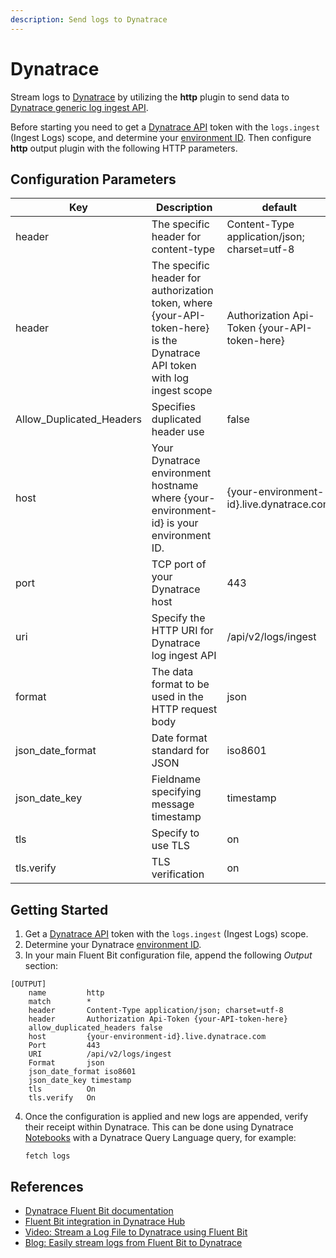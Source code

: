 ```yaml
---
description: Send logs to Dynatrace
---
```


# Dynatrace

Stream logs to [Dynatrace](https://www.dynatrace.com) by utilizing the **http** plugin to send data to [Dynatrace generic log ingest API](https://docs.dynatrace.com/docs/shortlink/lma-generic-log-ingestion).

Before starting you need to get a [Dynatrace API](https://docs.dynatrace.com/docs/shortlink/api-authentication) token with the `logs.ingest` (Ingest Logs) scope, and determine your [environment ID](https://docs.dynatrace.com/docs/shortlink/monitoring-environment#environment-id).  Then configure **http** output plugin with the following HTTP parameters.

## Configuration Parameters

| Key                        | Description                                                                                                                                                                                                                         | default                                            |
| -------------------------- | ----------------------------------------------------------------------------------------------------------------------------------------------------------------------------------------------------------------------------------- | -------------------------------------------------- |
| header                     | The specific header for content-type                                                                                                                                                                                                | Content-Type application/json; charset=utf-8       |
| header                     | The specific header for authorization token, where {your-API-token-here} is the Dynatrace API token with log ingest scope                                                                                                           | Authorization Api-Token {your-API-token-here}      |
| Allow_Duplicated_Headers   | Specifies duplicated header use                                                                                                                                                                                                     |  false                                             |
| host                       | Your Dynatrace environment hostname where {your-environment-id} is your environment ID.                                                                                                                                             | {your-environment-id}.live.dynatrace.com           |
| port                       | TCP port of your Dynatrace host                                                                                                                                                                                                     | 443                                                |
| uri                        | Specify the HTTP URI for Dynatrace log ingest API                                                                                                                                                                                   | /api/v2/logs/ingest                                |
| format                     | The data format to be used in the HTTP request body                                                                                                                                                                                 | json                                               |
| json_date_format           | Date format standard for JSON                                                                                                                                                                                                       | iso8601                                            |
| json_date_key              | Fieldname specifying message timestamp                                                                                                                                                                                              | timestamp                                          |
| tls                        | Specify to use TLS                                                                                                                                                                                                                  | on                                                 |
| tls.verify                 | TLS verification                                                                                                                                                                                                                    | on                                                 |

## Getting Started

1. Get a [Dynatrace API](https://docs.dynatrace.com/docs/shortlink/api-authentication) token with the `logs.ingest` (Ingest Logs) scope.
2. Determine your Dynatrace [environment ID](https://docs.dynatrace.com/docs/shortlink/monitoring-environment#environment-id).
3. In your main Fluent Bit configuration file, append the following _Output_ section:

```text
[OUTPUT]
    name         http
    match        *
    header       Content-Type application/json; charset=utf-8
    header       Authorization Api-Token {your-API-token-here}
    allow_duplicated_headers false
    host         {your-environment-id}.live.dynatrace.com
    Port         443
    URI          /api/v2/logs/ingest
    Format       json
    json_date_format iso8601
    json_date_key timestamp
    tls          On
    tls.verify   On
```

4. Once the configuration is applied and new logs are appended, verify their receipt within Dynatrace. This can be done using Dynatrace [Notebooks](https://docs.dynatrace.com/docs/observe-and-explore/dashboards-and-notebooks/notebooks) with a Dynatrace Query Language query, for example:

    ```
    fetch logs
    ```

## References

* [Dynatrace Fluent Bit documentation](https://docs.dynatrace.com/docs/shortlink/lma-stream-logs-with-fluent-bit)
* [Fluent Bit integration in Dynatrace Hub](https://www.dynatrace.com/hub/detail/fluent-bit/?filter=log-management-and-analytics) 
* [Video: Stream a Log File to Dynatrace using Fluent Bit](https://www.youtube.com/watch?v=JJJNxhtJ6R0)
* [Blog: Easily stream logs from Fluent Bit to Dynatrace](https://www.dynatrace.com/news/blog/easily-stream-logs-with-fluent-bit-to-dynatrace/)